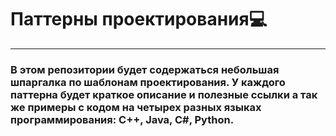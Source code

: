 # Паттерны проектирования💻
---

### В этом репозитории будет содержаться небольшая шпаргалка по шаблонам проектирования. У каждого паттерна будет краткое описание и полезные ссылки а так же примеры с кодом на четырех разных языках программирования: C++, Java, C#, Python.
<object data="https://github.com/georgedem975/patterns/blob/master/designpatternscard.pdf" type="application/pdf" width="700px" height="700px">
    <embed src="https://github.com/georgedem975/patterns/blob/master/designpatternscard.pdf">
    </embed>
</object>
